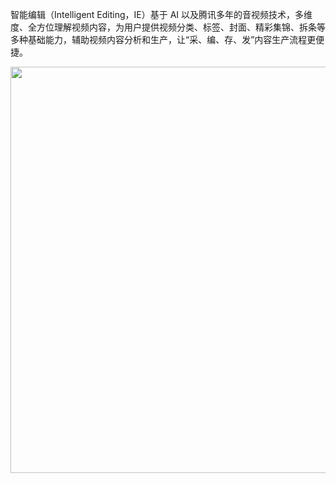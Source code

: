 
智能编辑（Intelligent Editing，IE）基于 AI 以及腾讯多年的音视频技术，多维度、全方位理解视频内容，为用户提供视频分类、标签、封面、精彩集锦、拆条等多种基础能力，辅助视频内容分析和生产，让“采、编、存、发”内容生产流程更便捷。

<img src="https://main.qcloudimg.com/raw/bf34a5a6a968995893fc641da7033b01.svg" width="650"/>

